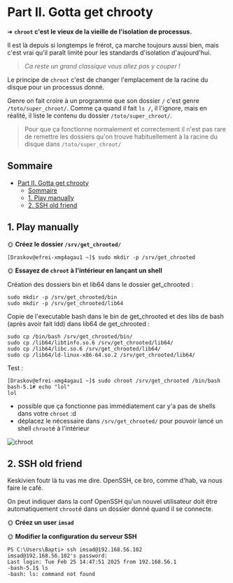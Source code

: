 # Part II. Gotta get chrooty

➜ **`chroot` c'est le vieux de la vieille de l'isolation de processus.** 

Il est là depuis si longtemps le frérot, ça marche toujours aussi bien, mais c'est vrai qu'il paraît limité pour les standards d'isolation d'aujourd'hui.

> *Ca reste un grand classique vous allez pas y couper !*

Le principe de `chroot` c'est de changer l'emplacement de la racine du disque pour un processus donné.

Genre on fait croire à un programme que son dossier `/` c'est genre `/toto/super_chroot/`. Comme ça quand il fait `ls /`, il l'ignore, mais en réalité, il liste le contenu du dossier `/toto/super_chroot/`.

> Pour que ça fonctionne normalement et correctement il n'est pas rare de remettre les dossiers qu'on trouve habituellement à la racine du disque dans `/toto/super_chroot/`

## Sommaire

- [Part II. Gotta get chrooty](#part-ii-gotta-get-chrooty)
  - [Sommaire](#sommaire)
  - [1. Play manually](#1-play-manually)
  - [2. SSH old friend](#2-ssh-old-friend)

## 1. Play manually

🌞 **Créez le dossier `/srv/get_chrooted/`**
```
[Draskov@efrei-xmg4agau1 ~]$ sudo mkdir -p /srv/get_chrooted
```

🌞 **Essayez de `chroot` à l'intérieur en lançant un shell**

Création des dossiers bin et lib64 dans le dossier get_chrooted :

```
sudo mkdir -p /srv/get_chrooted/bin
sudo mkdir -p /srv/get_chrooted/lib64
```

Copie de l'executable bash dans le bin de get_chrooted et des libs de bash (après avoir fait ldd) dans lib64 de get_chrooted :
```
sudo cp /bin/bash /srv/get_chrooted/bin/
sudo cp /lib64/libtinfo.so.6 /srv/get_chrooted/lib64/
sudo cp /lib64/libc.so.6 /srv/get_chrooted/lib64/
sudo cp /lib64/ld-linux-x86-64.so.2 /srv/get_chrooted/lib64/
```

Test :
```
[Draskov@efrei-xmg4agau1 ~]$ sudo chroot /srv/get_chrooted /bin/bash
bash-5.1# echo "lol"
lol
```

- possible que ça fonctionne pas immédiatement car y'a pas de shells dans votre `chroot` :d
- déplacez le nécessaire dans `/srv/get_chrooted/` pour pouvoir lancé un shell `chroot`é à l'intérieur

![chroot](./img/chroot.gif)

## 2. SSH old friend

Keskivien foutr là tu vas me dire. OpenSSH, ce bro, comme d'hab, va nous faire le café.

On peut indiquer dans la conf OpenSSH qu'un nouvel utilisateur doit être automatiquement `chroot`é dans un dossier donné quand il se connecte.

🌞 **Créez un user `imsad`**

🌞 **Modifier la configuration du serveur SSH**

```
PS C:\Users\Bapti> ssh imsad@192.168.56.102
imsad@192.168.56.102's password:
Last login: Tue Feb 25 14:47:51 2025 from 192.168.56.1
-bash-5.1$ ls
-bash: ls: command not found
```

